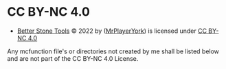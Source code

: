 # CC BY-NC 4.0

- [Better Stone Tools](https://github.com/MrPlayerYork/better-stone-tools) © 2022 by ([MrPlayerYork](https://www.planetminecraft.com/member/mrplayeryork/)) is licensed under [CC BY-NC 4.0](http://creativecommons.org/licenses/by-nc/4.0/?ref=chooser-v1)

Any mcfunction file's or directories not created by me shall be listed below and are not part of the CC BY-NC 4.0 License.

